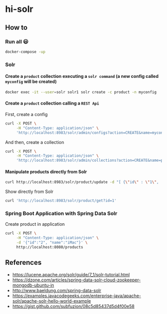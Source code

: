 # hi-solr

## How to

### Run all :smiley:

```bash
docker-compose -up
```

### Solr

#### Create a `product` collection executing a `solr command` (a new config called `myconfig` will be created)

```bash
docker exec -it --user=solr solr1 solr create -c product -n myconfig
```

#### Create a `product` collection calling a `REST Api`

First, create a config

```bash
curl -X POST \
     -H "Content-Type: application/json" \
     'http://localhost:8983/solr/admin/configs?action=CREATE&name=myconfig&baseConfigSet=_default'
```

And then, create a collection

```bash
curl -X POST \
     -H "Content-Type: application/json" \
     'http://localhost:8983/solr/admin/collections?action=CREATE&name=product&numShards=2&replicationFactor=2&maxShardsPerNode=2&collection.configName=myconfig'
```

#### Manipulate products directly from Solr

```bash
curl http://localhost:8983/solr/product/update -d "[ {\"id\" : \"1\",  \"name\" : \"Smartphone\" }]"
```

Show directly from Solr

```bash
curl 'http://localhost:8983/solr/product/get?id=1'
```

### Spring Boot Application with Spring Data Solr

Create product in application

```bash
curl -X POST \
     -H "Content-Type: application/json" \
     -d '{"id":"2", "name":"iMac"}' \
     http://localhost:8080/products
```

## References
- https://lucene.apache.org/solr/guide/7_1/solr-tutorial.html
- https://dzone.com/articles/spring-data-solr-cloud-zookeeper-mongodb-ubuntu-in
- http://www.baeldung.com/spring-data-solr
- https://examples.javacodegeeks.com/enterprise-java/apache-solr/apache-solr-hello-world-example
- https://gist.github.com/subfuzion/08c5d85437d5d4f00e58

